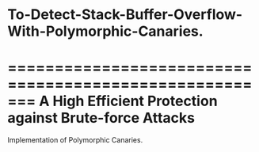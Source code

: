 # To-Detect-Stack-Buffer-Overflow-With-Polymorphic-Canaries.  
=======================================================
A High Efficient Protection against Brute-force Attacks
=======================================================


Implementation of Polymorphic Canaries.
